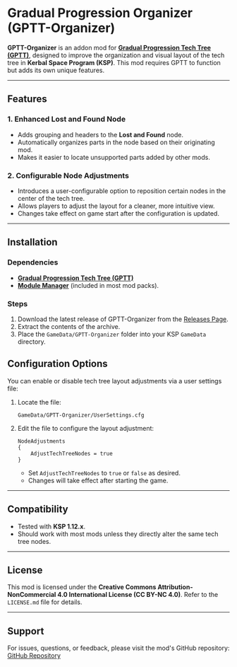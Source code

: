 # Gradual Progression Organizer (GPTT-Organizer)

**GPTT-Organizer** is an addon mod for **[Gradual Progression Tech Tree (GPTT)](https://github.com/Author/GPTT)**, designed to improve the organization and visual layout of the tech tree in **Kerbal Space Program (KSP)**. This mod requires GPTT to function but adds its own unique features.

---

## Features

### 1. Enhanced Lost and Found Node
- Adds grouping and headers to the **Lost and Found** node.
- Automatically organizes parts in the node based on their originating mod.
- Makes it easier to locate unsupported parts added by other mods.

### 2. Configurable Node Adjustments
- Introduces a user-configurable option to reposition certain nodes in the center of the tech tree.
- Allows players to adjust the layout for a cleaner, more intuitive view.
- Changes take effect on game start after the configuration is updated.

---

## Installation

### Dependencies
- **[Gradual Progression Tech Tree (GPTT)](https://github.com/Author/GPTT)**
- **[Module Manager](https://github.com/sarbian/ModuleManager)** (included in most mod packs).

### Steps
1. Download the latest release of GPTT-Organizer from the [Releases Page](https://github.com/AlexSkylark/GPTT-Organizer/releases).
2. Extract the contents of the archive.
3. Place the `GameData/GPTT-Organizer` folder into your KSP `GameData` directory.

## Configuration Options

You can enable or disable tech tree layout adjustments via a user settings file:

1. Locate the file:
   ```
   GameData/GPTT-Organizer/UserSettings.cfg
   ```

2. Edit the file to configure the layout adjustment:
   ```
   NodeAdjustments
   {
       AdjustTechTreeNodes = true
   }
   ```

   - Set `AdjustTechTreeNodes` to `true` or `false` as desired.
   - Changes will take effect after starting the game.

---

## Compatibility

- Tested with **KSP 1.12.x**.
- Should work with most mods unless they directly alter the same tech tree nodes.

---

## License

This mod is licensed under the **Creative Commons Attribution-NonCommercial 4.0 International License (CC BY-NC 4.0)**. Refer to the `LICENSE.md` file for details.

---

## Support

For issues, questions, or feedback, please visit the mod's GitHub repository:
[GitHub Repository](https://github.com/AlexSkylark/GPTT-Organizer)
